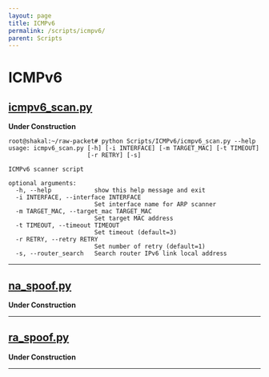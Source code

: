 ```yaml
---
layout: page
title: ICMPv6
permalink: /scripts/icmpv6/
parent: Scripts
---
```


# ICMPv6

## [icmpv6_scan.py](https://github.com/raw-packet/raw-packet/blob/master/Scripts/ICMPv6/icmpv6_scan.py)

**Under Construction**
```
root@shakal:~/raw-packet# python Scripts/ICMPv6/icmpv6_scan.py --help
usage: icmpv6_scan.py [-h] [-i INTERFACE] [-m TARGET_MAC] [-t TIMEOUT]
                      [-r RETRY] [-s]

ICMPv6 scanner script

optional arguments:
  -h, --help            show this help message and exit
  -i INTERFACE, --interface INTERFACE
                        Set interface name for ARP scanner
  -m TARGET_MAC, --target_mac TARGET_MAC
                        Set target MAC address
  -t TIMEOUT, --timeout TIMEOUT
                        Set timeout (default=3)
  -r RETRY, --retry RETRY
                        Set number of retry (default=1)
  -s, --router_search   Search router IPv6 link local address
```

---

## [na_spoof.py](https://github.com/raw-packet/raw-packet/blob/master/Scripts/ICMPv6/na_spoof.py)

**Under Construction**

---

## [ra_spoof.py](https://github.com/raw-packet/raw-packet/blob/master/Scripts/ICMPv6/ra_spoof.py)

**Under Construction**

---